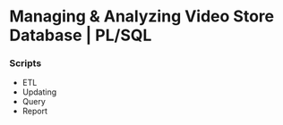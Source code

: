 # Managing & Analyzing Video Store Database | PL/SQL

### Scripts

* ETL
* Updating
* Query
* Report
